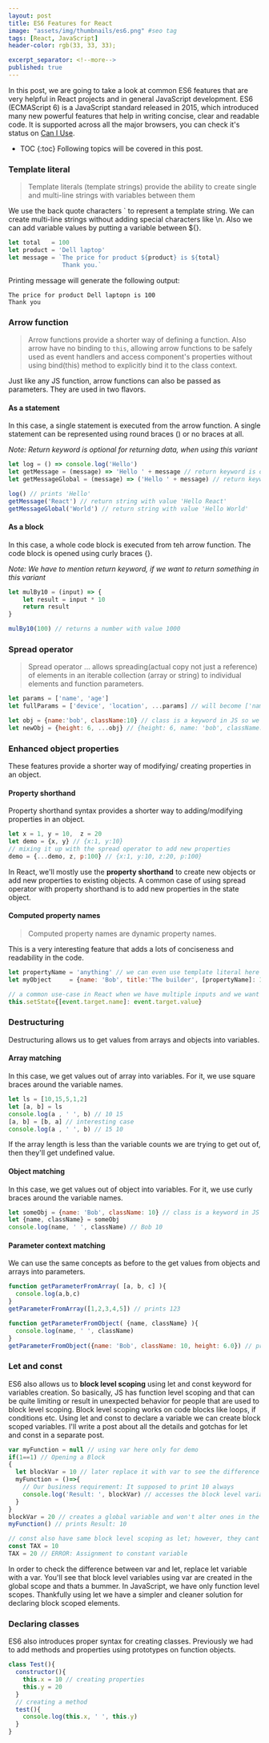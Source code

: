 ```yaml
---
layout: post
title: ES6 Features for React
image: "assets/img/thumbnails/es6.png" #seo tag
tags: [React, JavaScript]
header-color: rgb(33, 33, 33);

excerpt_separator: <!--more-->
published: true
---
```


In this post, we are going to take a look at common ES6 features that are very helpful in React projects and in general JavaScript development. ES6 (ECMAScript 6) is a JavaScript standard released in 2015, which introduced many new powerful features that help in writing concise, clear and readable code. It is supported across all the major browsers<!--more-->, you can check it's status on [Can I Use](https://caniuse.com/). 

* TOC
{:toc}
  Following topics will be covered in this post.

### Template literal
> Template literals (template strings) provide the ability to create single and multi-line strings with variables between them

We use the back quote characters ` to represent a template string. We can create multi-line strings without adding special characters like \n. Also we can add variable values by putting a variable between ${}.

```javascript
let total   = 100
let product = 'Dell laptop'
let message = `The price for product ${product} is ${total}
               Thank you.`
```
Printing message will generate the following output:
```output
The price for product Dell laptopn is 100
Thank you
```


### Arrow function
> Arrow functions provide a shorter way of defining a function. Also arrow have no binding to `this`, allowing arrow functions to be safely used as event handlers and access component's properties without using bind(this) method to explicitly bind it to the class context.

Just like any JS function, arrow functions can also be passed as parameters. They are used in two flavors. 
#### As a statement
In this case, a single statement is executed from the arrow function. A single statement can be represented using round braces () or no braces at all.

*Note: Return keyword is optional for returning data, when using this variant*

```javascript
let log = () => console.log('Hello') 
let getMessage = (message) => 'Hello ' + message // return keyword is optional
let getMessageGlobal = (message) => ('Hello ' + message) // return keyword is optional

log() // prints 'Hello'
getMessage('React') // return string with value 'Hello React'
getMessageGlobal('World') // return string with value 'Hello World'
```
#### As a block
In  this case, a whole code block is executed from teh arrow function. The code block is opened using curly braces {}. 

*Note: We have to mention return keyword, if we want to return something in this variant*

```javascript
let mulBy10 = (input) => {
    let result = input * 10
    return result
}

mulBy10(100) // returns a number with value 1000
```

### Spread operator
> Spread operator ... allows spreading(actual copy not just a reference) of elements in an iterable collection (array or string) to individual elements and function parameters.


```javascript
let params = ['name', 'age']
let fullParams = ['device', 'location', ...params] // will become ['name', 'age','device', 'location']

let obj = {name:'bob', className:10} // class is a keyword in JS so we use className
let newObj = {height: 6, ...obj} // {height: 6, name: 'bob', className: 10}
```

### Enhanced object properties
These features provide a shorter way of modifying/ creating properties in an object.
#### Property shorthand
Property shorthand syntax provides a shorter way to adding/modifying properties in an object.
```javascript
let x = 1, y = 10,  z = 20
let demo = {x, y} // {x:1, y:10}
// mixing it up with the spread operator to add new properties
demo = {...demo, z, p:100} // {x:1, y:10, z:20, p:100}
```
In React, we'll mostly use the **property shorthand** to create new objects or add new properties to existing objects. A common case of using spread operator with property shorthand is to add new properties in the state object.
#### Computed property names
> Computed property names are dynamic property names.

This is a very interesting feature that adds a lots of conciseness and readability in the code. 
```javascript
let propertyName = 'anything' // we can even use template literal here `name${someVar}`
let myObject     = {name: 'Bob', title:'The builder', [propertyName]: 100} // {anything: 100, name: 'Bob', title: 'The builder'}

// a common use-case in React when we have multiple inputs and we want to update their values in the state during onChange event
this.setState{[event.target.name]: event.target.value}
```
### Destructuring
Destructuring allows us to get values from arrays and objects into variables.
#### Array matching
In this case, we get values out of array into variables. For it, we use square braces around the variable names.
```javascript
let ls = [10,15,5,1,2]
let [a, b] = ls 
console.log(a , ' ', b) // 10 15
[a, b] = [b, a] // interesting case
console.log(a , ' ', b) // 15 10
```
If the array length is less than the variable counts we are trying to get out of, then they'll get undefined value.
#### Object matching
In this case, we get values out of object into variables. For it, we use curly braces around the variable names.
```javascript
let someObj = {name: 'Bob', className: 10} // class is a keyword in JS so we have to use className
let {name, className} = someObj
console.log(name, ' ', className) // Bob 10
```
#### Parameter context matching
We can use the same concepts as before to the get values from objects and arrays into parameters.
```javascript
function getParameterFromArray( [a, b, c] ){
  console.log(a,b,c)
}
getParameterFromArray([1,2,3,4,5]) // prints 123

function getParameterFromObject( {name, className} ){
  console.log(name, ' ', className)
}
getParameterFromObject({name: 'Bob', className: 10, height: 6.0}) // prints Bob 10
```
### Let and const
ES6 also allows us to **block level scoping** using let and const keyword for variables creation.
So basically, JS has function level scoping and that can be quite limiting or result in unexpected behavior for people that are used to block level scoping. 
Block level scoping works on code blocks like loops, if conditions etc. Using let and const to declare a variable we can create block scoped variables. I'll write a post about all the details and gotchas for let and const in a separate post. 
```javascript
var myFunction = null // using var here only for demo
if(1==1) // Opening a Block
{ 
  let blockVar = 10 // later replace it with var to see the difference
  myFunction = ()=>{
    // Our business requirement: It supposed to print 10 always
    console.log('Result: ', blockVar) // accesses the block level variable
  }
}
blockVar = 20 // creates a global variable and won't alter ones in the block
myFunction() // prints Result: 10

// const also have same block level scoping as let; however, they cant be reassigned
const TAX = 10
TAX = 20 // ERROR: Assignment to constant variable
```
In order to check the difference between var and let, replace let variable with a var. You'll see  that block level variables using var are created in the global scope and thats a bummer. In JavaScript, we have only function level scopes. Thankfully using let we have a simpler and cleaner solution for declaring block scoped elements.

### Declaring classes
ES6 also introduces proper syntax for creating classes. Previously we had to add methods and properties using prototypes on function objects.
```javascript
class Test(){
  constructor(){
    this.x = 10 // creating properties
    this.y = 20
  }
  // creating a method
  test(){
    console.log(this.x, ' ', this.y)
  }
}
```



